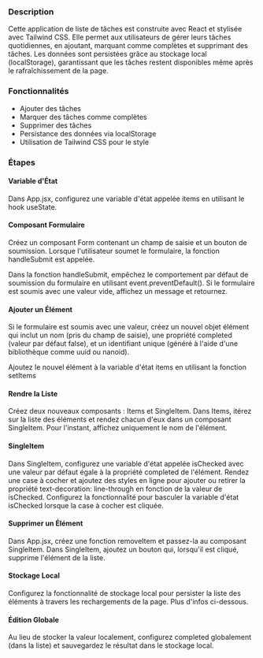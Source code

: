 ### Description

Cette application de liste de tâches est construite avec React et stylisée avec Tailwind CSS. Elle permet aux utilisateurs de gérer leurs tâches quotidiennes, en ajoutant, marquant comme complètes et supprimant des tâches. Les données sont persistées grâce au stockage local (localStorage), garantissant que les tâches restent disponibles même après le rafraîchissement de la page.

### Fonctionnalités

- Ajouter des tâches
- Marquer des tâches comme complètes
- Supprimer des tâches
- Persistance des données via localStorage
- Utilisation de Tailwind CSS pour le style

### Étapes

#### Variable d'État

Dans App.jsx, configurez une variable d'état appelée items en utilisant le hook useState.

#### Composant Formulaire

Créez un composant Form contenant un champ de saisie et un bouton de soumission. Lorsque l'utilisateur soumet le formulaire, la fonction handleSubmit est appelée.

Dans la fonction handleSubmit, empêchez le comportement par défaut de soumission du formulaire en utilisant event.preventDefault(). Si le formulaire est soumis avec une valeur vide, affichez un message et retournez.

#### Ajouter un Élément

Si le formulaire est soumis avec une valeur, créez un nouvel objet élément qui inclut un nom (pris du champ de saisie), une propriété completed (valeur par défaut false), et un identifiant unique (généré à l'aide d'une bibliothèque comme uuid ou nanoid).

Ajoutez le nouvel élément à la variable d'état items en utilisant la fonction setItems

#### Rendre la Liste

Créez deux nouveaux composants : Items et SingleItem. Dans Items, itérez sur la liste des éléments et rendez chacun d'eux dans un composant SingleItem. Pour l'instant, affichez uniquement le nom de l'élément.

#### SingleItem

Dans SingleItem, configurez une variable d'état appelée isChecked avec une valeur par défaut égale à la propriété completed de l'élément. Rendez une case à cocher et ajoutez des styles en ligne pour ajouter ou retirer la propriété text-decoration: line-through en fonction de la valeur de isChecked. Configurez la fonctionnalité pour basculer la variable d'état isChecked lorsque la case à cocher est cliquée.

#### Supprimer un Élément

Dans App.jsx, créez une fonction removeItem et passez-la au composant SingleItem. Dans SingleItem, ajoutez un bouton qui, lorsqu'il est cliqué, supprime l'élément de la liste.

#### Stockage Local

Configurez la fonctionnalité de stockage local pour persister la liste des éléments à travers les rechargements de la page. Plus d'infos ci-dessous.

#### Édition Globale

Au lieu de stocker la valeur localement, configurez completed globalement (dans la liste) et sauvegardez le résultat dans le stockage local.
